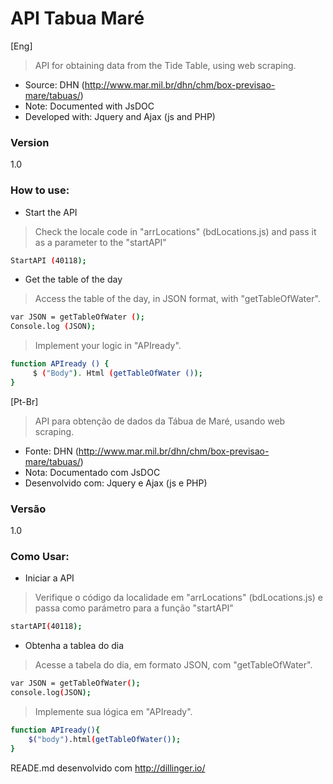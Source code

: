API Tabua Maré
=========================
[Eng]
> API for obtaining data from the Tide Table, using web scraping.

* Source: DHN (http://www.mar.mil.br/dhn/chm/box-previsao-mare/tabuas/)
* Note: Documented with JsDOC
* Developed with: Jquery and Ajax (js and PHP)

### Version
1.0
### How to use:

* Start the API

> Check the locale code in "arrLocations" (bdLocations.js) and pass it as a parameter to the "startAPI"

```sh
StartAPI (40118);
```

* Get the table of the day

> Access the table of the day, in JSON format, with "getTableOfWater".

```sh
var JSON = getTableOfWater ();
Console.log (JSON);
```

> Implement your logic in "APIready".

```sh
function APIready () {
     $ ("Body"). Html (getTableOfWater ());
}
```

[Pt-Br]
>API para obtenção de dados da Tábua de Maré, usando web scraping.

* Fonte: DHN (http://www.mar.mil.br/dhn/chm/box-previsao-mare/tabuas/)
* Nota: Documentado com JsDOC 
* Desenvolvido com: Jquery e Ajax (js e PHP)

### Versão
1.0
### Como Usar:

* Iniciar a API

>Verifique o código da localidade em "arrLocations" (bdLocations.js) e passa como parámetro para a função "startAPI"

```sh
startAPI(40118);
```
* Obtenha a tablea do dia

>Acesse a tabela do dia, em formato JSON, com "getTableOfWater".

```sh
var JSON = getTableOfWater();
console.log(JSON);
```
>Implemente sua lógica em "APIready".

```sh
function APIready(){
    $("body").html(getTableOfWater());
}
```
READE.md desenvolvido com http://dillinger.io/